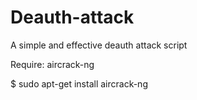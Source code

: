 # Deauth-attack
A simple and effective deauth attack script

Require: aircrack-ng


$ sudo apt-get install aircrack-ng
